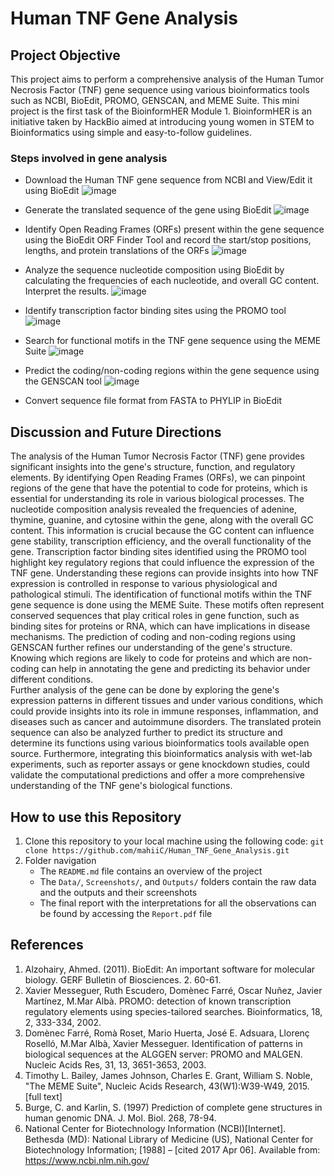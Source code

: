 # Human TNF Gene Analysis
## Project Objective  
This project aims to perform a comprehensive analysis of the Human Tumor Necrosis Factor (TNF) gene sequence using various bioinformatics tools such as NCBI, BioEdit, PROMO, GENSCAN, and MEME Suite. This mini project is the first task of the BioinformHER Module 1. BioinformHER is an initiative taken by HackBio aimed at introducing young women in STEM to Bioinformatics using simple and easy-to-follow guidelines.
### Steps involved in gene analysis
* Download the Human TNF gene sequence from NCBI and View/Edit it using BioEdit 
  ![image](https://github.com/user-attachments/assets/c7d77834-ce36-43a4-9b02-daf2dc73a798) 

* Generate the translated sequence of the gene using BioEdit 
  ![image](https://github.com/user-attachments/assets/f69cabd2-0ecb-491d-829f-b151a5bb00a4) 

* Identify Open Reading Frames (ORFs) present within the gene sequence using the BioEdit ORF Finder Tool and record the start/stop positions, lengths, and protein translations of the ORFs 
  ![image](https://github.com/user-attachments/assets/b97fb25d-2388-429a-a490-f74d6510bfaa) 

* Analyze the sequence nucleotide composition using BioEdit by calculating the frequencies of each nucleotide, and overall GC content. Interpret the results. 
  ![image](https://github.com/user-attachments/assets/fe437a18-4ce9-4359-a615-0237cf348415) 

* Identify transcription factor binding sites using the PROMO tool  
  ![image](https://github.com/user-attachments/assets/de0d3002-5241-4c31-996b-f0899dd2424f) 

* Search for functional motifs in the TNF gene sequence using the MEME Suite 
  ![image](https://github.com/user-attachments/assets/d45d5c1b-298d-46e7-bdc6-4f798ab34964) 

* Predict the coding/non-coding regions within the gene sequence using the GENSCAN tool 
  ![image](https://github.com/user-attachments/assets/e4916d60-d238-4953-a0f7-072959f02a5d) 

* Convert sequence file format from FASTA to PHYLIP in BioEdit 

## Discussion and Future Directions 
The analysis of the Human Tumor Necrosis Factor (TNF) gene provides significant insights into the gene's structure, function, and regulatory elements. By identifying Open Reading Frames (ORFs), we can pinpoint regions of the gene that have the potential to code for proteins, which is essential for understanding its role in various biological processes. The nucleotide composition analysis revealed the frequencies of adenine, thymine, guanine, and cytosine within the gene, along with the overall GC content. This information is crucial because the GC content can influence gene stability, transcription efficiency, and the overall functionality of the gene. Transcription factor binding sites identified using the PROMO tool highlight key regulatory regions that could influence the expression of the TNF gene. Understanding these regions can provide insights into how TNF expression is controlled in response to various physiological and pathological stimuli. The identification of functional motifs within the TNF gene sequence is done using the MEME Suite. These motifs often represent conserved sequences that play critical roles in gene function, such as binding sites for proteins or RNA, which can have implications in disease mechanisms. The prediction of coding and non-coding regions using GENSCAN further refines our understanding of the gene's structure. Knowing which regions are likely to code for proteins and which are non-coding can help in annotating the gene and predicting its behavior under different conditions.  
Further analysis of the gene can be done by exploring the gene's expression patterns in different tissues and under various conditions, which could provide insights into its role in immune responses, inflammation, and diseases such as cancer and autoimmune disorders. The translated protein sequence can also be analyzed further to predict its structure and determine its functions using various bioinformatics tools available open source. Furthermore, integrating this bioinformatics analysis with wet-lab experiments, such as reporter assays or gene knockdown studies, could validate the computational predictions and offer a more comprehensive understanding of the TNF gene's biological functions.  

## How to use this Repository 
1. Clone this repository to your local machine using the following code:
   ```git clone https://github.com/mahiiC/Human_TNF_Gene_Analysis.git```
2. Folder navigation
   * The `README.md` file contains an overview of the project
   * The `Data/`, `Screenshots/`, and `Outputs/` folders contain the raw data and the outputs and their screenshots
   * The final report with the interpretations for all the observations can be found by accessing the `Report.pdf` file
  
## References 
1. Alzohairy, Ahmed. (2011). BioEdit: An important software for molecular biology. GERF Bulletin of Biosciences. 2. 60-61. 
2. Xavier Messeguer, Ruth Escudero, Domènec Farré, Oscar Nuñez, Javier Martínez, M.Mar Albà. PROMO: detection of known transcription regulatory elements using species-tailored searches. Bioinformatics, 18, 2, 333-334, 2002. 
3. Domènec Farré, Romà Roset, Mario Huerta, José E. Adsuara, Llorenç Roselló, M.Mar Albà, Xavier Messeguer. Identification of patterns in biological sequences at the ALGGEN server: PROMO and MALGEN. Nucleic Acids Res, 31, 13, 3651-3653, 2003.
4. Timothy L. Bailey, James Johnson, Charles E. Grant, William S. Noble, "The MEME Suite", Nucleic Acids Research, 43(W1):W39-W49, 2015. [full text]
5. Burge, C. and Karlin, S. (1997) Prediction of complete gene structures in human genomic DNA. J. Mol. Biol. 268, 78-94.
6. National Center for Biotechnology Information (NCBI)[Internet]. Bethesda (MD): National Library of Medicine (US), National Center for Biotechnology Information; [1988] – [cited 2017 Apr 06]. Available from: https://www.ncbi.nlm.nih.gov/



